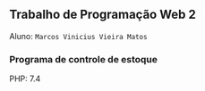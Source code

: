 ## Trabalho de Programação Web 2
Aluno: ``Marcos Vinicius Vieira Matos``

### Programa de controle de estoque

 PHP: 7.4
